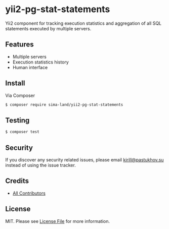 # yii2-pg-stat-statements
Yii2 component for tracking execution statistics and aggregation of all SQL 
statements executed by multiple servers.

## Features

* Multiple servers
* Execution statistics history
* Human interface

## Install

Via Composer

``` bash
$ composer require sima-land/yii2-pg-stat-statements
```

## Testing

```bash
$ composer test
```

## Security

If you discover any security related issues, please email kirill@pastukhov.su instead of using the issue tracker.

## Credits

- [All Contributors](../../contributors)

## License

MIT. Please see [License File](LICENSE) for more information.